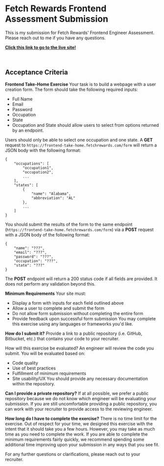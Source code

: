 # Fetch Rewards Frontend Assessment Submission
This is my submission for Fetch Rewards' Frontend Engineer Assessment. Please reach out to me if you have any questions.

**[Click this link to go to the live site!](https://stormy-sea-36255.herokuapp.com/)**

 <br />


**Acceptance Criteria**
------------------------------------------
**Frontend Take-Home Exercise**
Your task is to build a webpage with a user creation form. The form should take the following required inputs:

* Full Name
* Email
* Password
* Occupation
* State
* Occupation and State should allow users to select from options returned by an endpoint. 

Users should only be able to select one occupation and one state. A **GET** request to ```https://frontend-take-home.fetchrewards.com/form``` will return a JSON body with the following format:

```
{
    "occupations": [
        "occupation1",
        "occupation2",
        ...
    ],
    "states": [
        {
            "name": "Alabama",
            "abbreviation": "AL"
        },
        ...
    ]
}
```
You should submit the results of the form to the same endpoint (```https://frontend-take-home.fetchrewards.com/form```) via a **POST** request with a JSON body of the following format:

```
{
    "name": "???",
    "email": "???",
    "password": "???",
    "occupation": "???",
    "state": "???"
}
```

The **POST** endpoint will return a 200 status code if all fields are provided. It does not perform any validation beyond this.

**Minimum Requirements**
Your site must:

* Display a form with inputs for each field outlined above
* Allow a user to complete and submit the form
* Do not allow form submission without completing the entire form
* Provide feedback upon successful form submission
You may complete this exercise using any languages or frameworks you'd like.

**How do I submit it?**
Provide a link to a public repository (i.e. GitHub, Bitbucket, etc.) that contains your code to your recruiter.

How will this exercise be evaluated?
An engineer will review the code you submit. You will be evaluated based on:

* Code quality
* Use of best practices
* Fulfillment of minimum requirements
* Site usability/UX
You should provide any necessary documentation within the repository.

**Can I provide a private repository?**
If at all possible, we prefer a public repository because we do not know which engineer will be evaluating your submission. If you are still uncomfortable providing a public repository, you can work with your recruiter to provide access to the reviewing engineer.

**How long do I have to complete the exercise?**
There is no time limit for the exercise. Out of respect for your time, we designed this exercise with the intent that it should take you a few hours. However, you may take as much time as you need to complete the work. If you are able to complete the minimum requirements fairly quickly, we recommend spending some additional time improving upon your submission in any ways that you see fit.

For any further questions or clarifications, please reach out to your recruiter.
